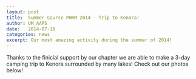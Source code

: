 ```yaml
---
layout: post
title:  Summer Course PHRM 2014 - Trip to Kenora!
author: UM_AAPS
date:   2014-07-18
categories: news
excerpt: Our most amazing activity during the summer of 2014!
---
```


Thanks to the finicial support by our chapter we are able to make a 3-day camping trip to Kenora surrounded by many lakes! Check out our photos below!


<div class="col-xs-6 col-md-3">
        <a class="thumbnail fancybox-effects-c" data-fancybox-group="button" href="http://umaaps.github.io/assets/images/2014-kenora-trip/1_b.jpg" title="">
        <img src="http://umaaps.github.io/assets/images/2014-kenora-trip/1_s.jpg" alt="" /></a>
    </div>

<div class="col-xs-6 col-md-3">
        <a class="thumbnail fancybox-effects-c" data-fancybox-group="button" href="http://umaaps.github.io/assets/images/2014-kenora-trip/2_b.jpg" title="">
        <img src="http://umaaps.github.io/assets/images/2014-kenora-trip/2_s.jpg" alt="" /></a>
    </div>

<div class="col-xs-6 col-md-3">
        <a class="thumbnail fancybox-effects-c" data-fancybox-group="button" href="http://umaaps.github.io/assets/images/2014-kenora-trip/3_b.jpg" title="">
        <img src="http://umaaps.github.io/assets/images/2014-kenora-trip/3_s.jpg" alt="" /></a>
    </div>

<div class="col-xs-6 col-md-3">
        <a class="thumbnail fancybox-effects-c" data-fancybox-group="button" href="http://umaaps.github.io/assets/images/2014-kenora-trip/4_b.jpg" title="">
        <img src="http://umaaps.github.io/assets/images/2014-kenora-trip/4_s.jpg" alt="" /></a></div>

<div class="col-xs-6 col-md-3">
        <a class="thumbnail fancybox-effects-c" data-fancybox-group="button" href="http://umaaps.github.io/assets/images/2014-kenora-trip/5_b.jpg" title="">
        <img src="http://umaaps.github.io/assets/images/2014-kenora-trip/5_s.jpg" alt="" /></a></div>

<div class="col-xs-6 col-md-3">
        <a class="thumbnail fancybox-effects-c" data-fancybox-group="button" href="http://cdn.makeagif.com/media/10-07-2014/Tgn_WR.gif" title="">
        <img src="http://cdn.makeagif.com/media/10-07-2014/Tgn_WR.gif" alt="" /></a>
    </div>
